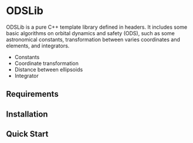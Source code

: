 # ODSLib
ODSLib is a pure C++ template library defined in headers.
It includes some basic algorithms on orbital dynamics and safety (ODS), such as 
some astronomical constants, transformation between varies coordinates and elements,
and integrators.

- Constants
- Coordinate transformation
- Distance between ellipsoids
- Integrator


## Requirements


## Installation


## Quick Start

